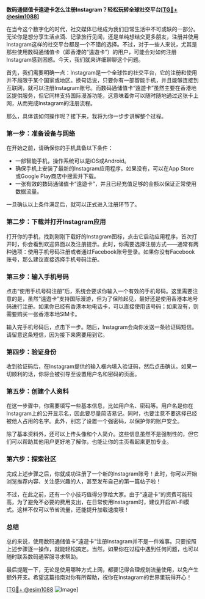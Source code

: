 **数码通储值卡遠遊卡怎么注册Instagram？轻松玩转全球社交平台[[TG💪+ @esim1088](https://t.me/s/esim1088)]**

在当今这个数字化的时代，社交媒体已经成为我们日常生活中不可或缺的一部分。无论你是想分享生活点滴、记录旅行见闻，还是单纯想结交更多朋友，注册并使用Instagram这样的社交平台都是一个不错的选择。不过，对于一些人来说，尤其是那些使用数码通储值卡（即香港的“遠遊卡”）的用户，可能会对如何注册Instagram感到困惑。今天，我们就来详细聊聊这个问题。

首先，我们需要明确一点：Instagram是一个全球性的社交平台，它的注册和使用并不局限于某个国家或地区。换句话说，只要你有一部智能手机，并且能够连接到互联网，就可以注册Instagram账号。而数码通储值卡“遠遊卡”虽然主要在香港地区提供服务，但它同样支持国际漫游功能，这意味着你可以随时随地通过这张卡上网，从而完成Instagram的注册流程。

那么，具体该如何操作呢？接下来，我将为你一步步讲解整个过程。

### 第一步：准备设备与网络

在开始之前，请确保你的手机具备以下条件：
- 一部智能手机，操作系统可以是iOS或Android。
- 确保手机上安装了最新的Instagram应用程序。如果没有，可以在App Store或Google Play商店中搜索并下载。
- 一张有效的数码通储值卡“遠遊卡”，并且已经充值足够的金额以保证正常使用数据流量。

一旦确认以上条件满足后，就可以正式进入注册环节了。

### 第二步：下载并打开Instagram应用

打开你的手机，找到刚刚下载好的Instagram图标，点击它启动应用程序。首次打开时，你会看到欢迎界面以及注册提示。此时，你需要选择注册方式——通常有两种选项：使用手机号码注册或者通过Facebook账号登录。如果你没有Facebook账号，那么建议直接选择手机号码注册。

### 第三步：输入手机号码

点击“使用手机号码注册”后，系统会要求你输入一个有效的手机号码。这里需要注意的是，虽然“遠遊卡”支持国际漫游，但为了保险起见，最好还是使用香港本地号码进行注册。如果你已经有香港本地电话卡，可以直接使用该号码；如果没有，则需要购买一张香港本地SIM卡。

输入完手机号码后，点击下一步。随后，Instagram会向你发送一条验证码短信。请留意这条短信，因为接下来需要用到它。

### 第四步：验证身份

收到验证码后，在Instagram提供的输入框内填入验证码，然后点击确认。如果一切顺利的话，你将会被引导至设置用户名和密码的页面。

### 第五步：创建个人资料

在这一步骤中，你需要填写一些基本信息，比如用户名、密码等。用户名是你在Instagram上的公开显示名，因此要尽量简洁易记。同时，也要注意不要选择已经被他人占用的名字。此外，别忘了设置一个强密码，以保护你的账户安全。

除了基本资料外，还可以上传头像和个人简介。这些信息虽然不是强制性的，但它们可以帮助其他用户更好地了解你，也能让你的主页看起来更加专业。

### 第六步：探索社区

完成上述步骤之后，你就成功注册了一个新的Instagram账号！此时，你可以开始浏览推荐内容、关注感兴趣的人，甚至发布自己的第一篇帖子啦！

不过，在此之前，还有一个小技巧值得分享给大家。由于“遠遊卡”的资费可能较高，为了避免不必要的费用支出，在日常使用Instagram时，建议开启Wi-Fi模式。这样不仅可以节省流量，还能提升加载速度哦！

### 总结

总的来说，使用数码通储值卡“遠遊卡”注册Instagram并不是一件难事。只要按照上述步骤逐一操作，就能轻松搞定。当然，如果你在过程中遇到任何问题，也可以随时联系数码通客服寻求帮助。

最后提醒一下，无论是使用哪种方式上网，都要记得合理规划流量使用，以免产生额外开支。希望这篇指南对你有所帮助，祝你在Instagram的世界里玩得开心！

[[TG💪+ @esim1088](https://t.me/s/esim1088) ![Image](https://i.postimg.cc/4NQfJmqS/Snipaste-2025-05-13-00-14-12.png)]